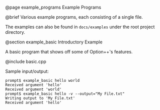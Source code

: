 @page example_programs Example Programs

@brief Various example programs, each consisting of a single file.

The examples can also be found in `docs/examples` under the root
project directory.

@section example_basic Introductory Example

A basic program that shows off some of Option++'s features.

@include basic.cpp

Sample input/output:

```
prompt$ example_basic hello world
Received argument 'hello'
Received argument 'world'
prompt$ example_basic hello -v --output="My File.txt"
Writing output to 'My File.txt'
Received argument 'hello'
```

